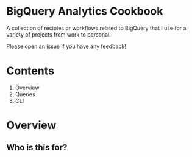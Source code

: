 # BigQuery Analytics Cookbook 

A collection of recipies or workflows related to BigQuery that I use for a variety of projects from work to personal.

Please open an [issue](https://github.com/justinjm/bigquery-analytics-cookbook/issues) if you have any feedback! 

# Contents 

1. Overview 
2. Queries
3. CLI 


# Overview 

## Who is this for? 

